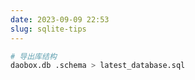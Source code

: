 ```yaml
---
date: 2023-09-09 22:53
slug: sqlite-tips
---
```


```bash
# 导出库结构
daobox.db .schema > latest_database.sql
```

